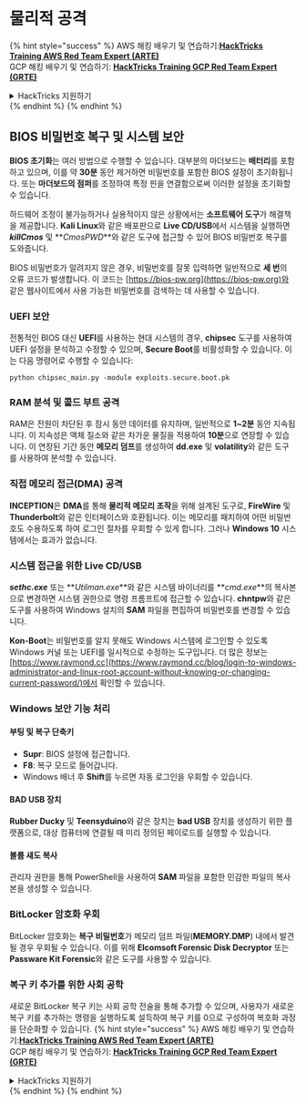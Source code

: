 # 물리적 공격

{% hint style="success" %}
AWS 해킹 배우기 및 연습하기:<img src="/.gitbook/assets/arte.png" alt="" data-size="line">[**HackTricks Training AWS Red Team Expert (ARTE)**](https://training.hacktricks.xyz/courses/arte)<img src="/.gitbook/assets/arte.png" alt="" data-size="line">\
GCP 해킹 배우기 및 연습하기: <img src="/.gitbook/assets/grte.png" alt="" data-size="line">[**HackTricks Training GCP Red Team Expert (GRTE)**<img src="/.gitbook/assets/grte.png" alt="" data-size="line">](https://training.hacktricks.xyz/courses/grte)

<details>

<summary>HackTricks 지원하기</summary>

* [**구독 계획**](https://github.com/sponsors/carlospolop) 확인하기!
* **💬 [**Discord 그룹**](https://discord.gg/hRep4RUj7f) 또는 [**텔레그램 그룹**](https://t.me/peass)에 참여하거나 **Twitter** 🐦 [**@hacktricks\_live**](https://twitter.com/hacktricks\_live)**를 팔로우하세요.**
* **[**HackTricks**](https://github.com/carlospolop/hacktricks) 및 [**HackTricks Cloud**](https://github.com/carlospolop/hacktricks-cloud) 깃허브 리포지토리에 PR을 제출하여 해킹 트릭을 공유하세요.**

</details>
{% endhint %}
{% endhint %}

## BIOS 비밀번호 복구 및 시스템 보안

**BIOS 초기화**는 여러 방법으로 수행할 수 있습니다. 대부분의 마더보드는 **배터리**를 포함하고 있으며, 이를 약 **30분** 동안 제거하면 비밀번호를 포함한 BIOS 설정이 초기화됩니다. 또는 **마더보드의 점퍼**를 조정하여 특정 핀을 연결함으로써 이러한 설정을 초기화할 수 있습니다.

하드웨어 조정이 불가능하거나 실용적이지 않은 상황에서는 **소프트웨어 도구**가 해결책을 제공합니다. **Kali Linux**와 같은 배포판으로 **Live CD/USB**에서 시스템을 실행하면 **_killCmos_** 및 **_CmosPWD_**와 같은 도구에 접근할 수 있어 BIOS 비밀번호 복구를 도와줍니다.

BIOS 비밀번호가 알려지지 않은 경우, 비밀번호를 잘못 입력하면 일반적으로 **세 번**의 오류 코드가 발생합니다. 이 코드는 [https://bios-pw.org](https://bios-pw.org)와 같은 웹사이트에서 사용 가능한 비밀번호를 검색하는 데 사용할 수 있습니다.

### UEFI 보안

전통적인 BIOS 대신 **UEFI**를 사용하는 현대 시스템의 경우, **chipsec** 도구를 사용하여 UEFI 설정을 분석하고 수정할 수 있으며, **Secure Boot**를 비활성화할 수 있습니다. 이는 다음 명령어로 수행할 수 있습니다:

`python chipsec_main.py -module exploits.secure.boot.pk`

### RAM 분석 및 콜드 부트 공격

RAM은 전원이 차단된 후 잠시 동안 데이터를 유지하며, 일반적으로 **1~2분** 동안 지속됩니다. 이 지속성은 액체 질소와 같은 차가운 물질을 적용하여 **10분**으로 연장할 수 있습니다. 이 연장된 기간 동안 **메모리 덤프**를 생성하여 **dd.exe** 및 **volatility**와 같은 도구를 사용하여 분석할 수 있습니다.

### 직접 메모리 접근(DMA) 공격

**INCEPTION**은 **DMA**를 통해 **물리적 메모리 조작**을 위해 설계된 도구로, **FireWire** 및 **Thunderbolt**와 같은 인터페이스와 호환됩니다. 이는 메모리를 패치하여 어떤 비밀번호도 수용하도록 하여 로그인 절차를 우회할 수 있게 합니다. 그러나 **Windows 10** 시스템에서는 효과가 없습니다.

### 시스템 접근을 위한 Live CD/USB

**_sethc.exe_** 또는 **_Utilman.exe_**와 같은 시스템 바이너리를 **_cmd.exe_**의 복사본으로 변경하면 시스템 권한으로 명령 프롬프트에 접근할 수 있습니다. **chntpw**와 같은 도구를 사용하여 Windows 설치의 **SAM** 파일을 편집하여 비밀번호를 변경할 수 있습니다.

**Kon-Boot**는 비밀번호를 알지 못해도 Windows 시스템에 로그인할 수 있도록 Windows 커널 또는 UEFI를 일시적으로 수정하는 도구입니다. 더 많은 정보는 [https://www.raymond.cc](https://www.raymond.cc/blog/login-to-windows-administrator-and-linux-root-account-without-knowing-or-changing-current-password/)에서 확인할 수 있습니다.

### Windows 보안 기능 처리

#### 부팅 및 복구 단축키

- **Supr**: BIOS 설정에 접근합니다.
- **F8**: 복구 모드로 들어갑니다.
- Windows 배너 후 **Shift**를 누르면 자동 로그인을 우회할 수 있습니다.

#### BAD USB 장치

**Rubber Ducky** 및 **Teensyduino**와 같은 장치는 **bad USB** 장치를 생성하기 위한 플랫폼으로, 대상 컴퓨터에 연결될 때 미리 정의된 페이로드를 실행할 수 있습니다.

#### 볼륨 섀도 복사

관리자 권한을 통해 PowerShell을 사용하여 **SAM** 파일을 포함한 민감한 파일의 복사본을 생성할 수 있습니다.

### BitLocker 암호화 우회

BitLocker 암호화는 **복구 비밀번호**가 메모리 덤프 파일(**MEMORY.DMP**) 내에서 발견될 경우 우회될 수 있습니다. 이를 위해 **Elcomsoft Forensic Disk Decryptor** 또는 **Passware Kit Forensic**와 같은 도구를 사용할 수 있습니다.

### 복구 키 추가를 위한 사회 공학

새로운 BitLocker 복구 키는 사회 공학 전술을 통해 추가할 수 있으며, 사용자가 새로운 복구 키를 추가하는 명령을 실행하도록 설득하여 복구 키를 0으로 구성하여 복호화 과정을 단순화할 수 있습니다.
{% hint style="success" %}
AWS 해킹 배우기 및 연습하기:<img src="/.gitbook/assets/arte.png" alt="" data-size="line">[**HackTricks Training AWS Red Team Expert (ARTE)**](https://training.hacktricks.xyz/courses/arte)<img src="/.gitbook/assets/arte.png" alt="" data-size="line">\
GCP 해킹 배우기 및 연습하기: <img src="/.gitbook/assets/grte.png" alt="" data-size="line">[**HackTricks Training GCP Red Team Expert (GRTE)**<img src="/.gitbook/assets/grte.png" alt="" data-size="line">](https://training.hacktricks.xyz/courses/grte)

<details>

<summary>HackTricks 지원하기</summary>

* [**구독 계획**](https://github.com/sponsors/carlospolop) 확인하기!
* **💬 [**Discord 그룹**](https://discord.gg/hRep4RUj7f) 또는 [**텔레그램 그룹**](https://t.me/peass)에 참여하거나 **Twitter** 🐦 [**@hacktricks\_live**](https://twitter.com/hacktricks\_live)**를 팔로우하세요.**
* **[**HackTricks**](https://github.com/carlospolop/hacktricks) 및 [**HackTricks Cloud**](https://github.com/carlospolop/hacktricks-cloud) 깃허브 리포지토리에 PR을 제출하여 해킹 트릭을 공유하세요.**

</details>
{% endhint %}
</details>
{% endhint %}
